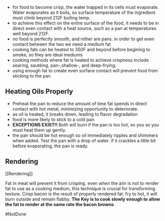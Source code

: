 - for food to become crisp, the water trapped in its cells must evaporate. Water evaporates as it boils, so surface temperature of the ingredient must climb beyond 212F boiling temp.
- to achieve this effect on the entire surface of the food, it needs to be in direct even contact with a heat source, such as a pan at temperatures well beyond 212F.
- no food is perfectly smooth, and nither are pans. in order to get even contact between the two we need a medium fat
- cooking fats can be heated to 350F and beyond before begining to smoke, so they are ideal mediums
- cooking methods where fat is heated to achieve crispness include searing, sautéing, pan-,shallow-, and deep-frying.
- using enough fat to create even surface contact will prevent food from sticking to the pan

## Heating Oils Properly
- Preheat the pan to reduce the amount of time fat spends in direct contact with hot metal, minimizing opportunity to deteriorate.
- as oil is heated, it breaks down, leading to flavor degradation
- food is more likely to stick to a cold pan
- **EXCEPTIONS EXIST!!** Both will burn if the pan is too hot, so you so you must heat them up gently.
- the pan should be hot enough so oil immediately ripples and shimmers when added. Test the pan with a drop of water. if it crackles a little bit before evaporating, the pan is ready.

## Rendering
[[Rendering]]

Fat in meat will prevent it from crisping. even when the aim is not to render fat to use as a cooking medium, this technique is crucial for transforming texture. Crisp bacon is the result of properly rendered fat. fry to hot, it will burn outside and remain flabby. **The Key is to cook slowly enough to allow the fat to render at the same rate the bacon browns**. 

#NotDone